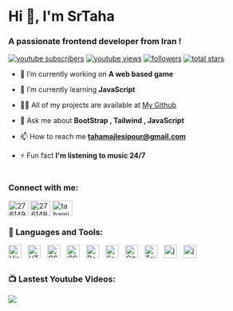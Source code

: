 <h1 align="left">Hi 👋, I'm SrTaha</h1>
<h3 align="left">A passionate frontend developer from Iran !</h3>

   
   <p align="left">
      <a href="https://www.youtube.com/@MajlesiTaha?sub_confirmation=1">
         <img alt="youtube subscribers" title="Subscribe to my YouTube channel" src="https://custom-icon-badges.demolab.com/youtube/channel/subscribers/UCoH_tcTPB93TcfCrRQLqNlQ?color=%23E05D44&label=SUBSCRIBE&logo=video&logoColor=white&style=for-the-badge&labelColor=CE4630"/></a> 
      <a href="https://www.youtube.com/@MajlesiTaha">
         <img alt="youtube views" title="YouTube views" src="https://custom-icon-badges.demolab.com/youtube/channel/views/UCoH_tcTPB93TcfCrRQLqNlQ?color=%23E1AD0E&logo=eye&logoColor=white&style=for-the-badge&labelColor=C79600"/></a> 
      <a href="https://github.com/SrTaha?tab=followers">
         <img alt="followers" title="Follow me on Github" src="https://custom-icon-badges.demolab.com/github/followers/SrTaha?color=236ad3&labelColor=1155ba&style=for-the-badge&logo=person-add&label=Follow&logoColor=white"/></a>
      <a href="https://github.com/SrTaha?tab=repositories&sort=stargazers">
         <img alt="total stars" title="Total stars on GitHub" src="https://custom-icon-badges.demolab.com/github/stars/SrTaha?color=55960c&style=for-the-badge&labelColor=488207&logo=star"/></a>

    
      
   </p>

- 🔭 I’m currently working on **A web based game**

- 🌱 I’m currently learning **JavaScript**

- 👨‍💻 All of my projects are available at <a href="https://github.com/SrTaha">My Github</a>

- 💬 Ask me about **BootStrap , Tailwind , JavaScript**

- 📫 How to reach me **tahamajlesipour@gmail.com**

- ⚡ Fun fact **I'm listening to music 24/7**
#

<h3 align="left">Connect with me:</h3>
<p align="left">
<a href="https://stackoverflow.com/users/27614943" target="blank"><img align="center" src="https://raw.githubusercontent.com/rahuldkjain/github-profile-readme-generator/master/src/images/icons/Social/stack-overflow.svg" alt="27614943" height="30" width="40" /></a>
<a href="https://youtube.com/@MajlesiTaha?si=NwLpyCXITxEhsSBh" target="blank"><img align="center" src="https://raw.githubusercontent.com/rahuldkjain/github-profile-readme-generator/master/src/images/icons/Social/youtube.svg" alt="27614943" height="30" width="40" /></a>
<a href="https://instagram.com/tahamjp" target="blank"><img align="center" src="https://raw.githubusercontent.com/rahuldkjain/github-profile-readme-generator/master/src/images/icons/Social/instagram.svg" alt="tahamjp" height="30" width="40" /></a>
</p>

### 🧰 Languages and Tools: 
<img align="left" alt="Visual Studio Code" width="26px" src="https://cdn.jsdelivr.net/gh/devicons/devicon/icons/vscode/vscode-original.svg" style="padding-right:10px;" /> <img align="left" alt="HTML5" width="26px" src="https://cdn.jsdelivr.net/gh/devicons/devicon/icons/html5/html5-original.svg" style="padding-right:10px;" /> <img align="left" alt="CSS3" width="26px" src="https://cdn.jsdelivr.net/gh/devicons/devicon/icons/css3/css3-original.svg" style="padding-right:10px;" /> <img align="left" alt="CSS3" width="26px" src="https://cdn.jsdelivr.net/gh/devicons/devicon/icons/javascript/javascript-original.svg" style="padding-right:10px;" /> <img align="left" alt="Bootstrap" width="26px" src="https://cdn.jsdelivr.net/gh/devicons/devicon/icons/bootstrap/bootstrap-original.svg" style="padding-right:10px;" /> <img align="left" alt="Sass" width="26px" src="https://cdn.jsdelivr.net/gh/devicons/devicon/icons/sass/sass-original.svg" style="padding-right:10px;" /> <img align="left" alt="GitHub" width="26px" src="https://user-images.githubusercontent.com/3369400/139447912-e0f43f33-6d9f-45f8-be46-2df5bbc91289.png" style="padding-right:10px;" /> <img align="left" alt="TailwindCss" width="26px" src="https://cdn.jsdelivr.net/gh/devicons/devicon/icons/tailwindcss/tailwindcss-original.svg" style="padding-right:10px;" /> 
<img align="left" alt="json" width="26px" src="https://cdn.jsdelivr.net/gh/devicons/devicon/icons/json/json-original.svg" style="padding-right:10px;" />
<img align="left" alt="jquare" width="26px" src="https://cdn.jsdelivr.net/gh/devicons/devicon/icons/jquery/jquery-original.svg" style="padding-right:10px;" />
<br />
#
### 📺 Lastest Youtube Videos:
<!-- BEGIN YOUTUBE-CARDS -->

<!-- END YOUTUBE-CARDS -->

[<img src="https://custom-icon-badges.demolab.com/badge/-Subscribe%20For%20More-red?style=for-the-badge&logo=video&logoColor=white"/>](https://www.youtube.com/@MajlesiTaha?sub_confirmation=1)


